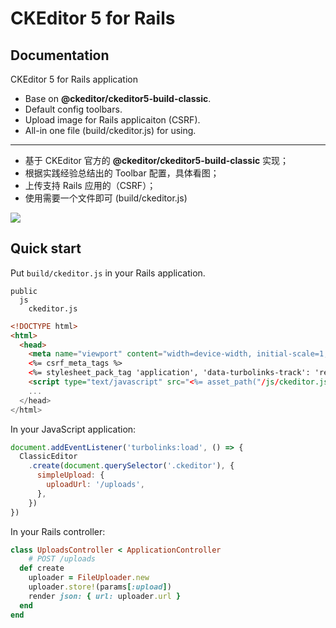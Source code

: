 CKEditor 5 for Rails
====================

## Documentation

CKEditor 5 for Rails application

- Base on **@ckeditor/ckeditor5-build-classic**.
- Default config toolbars.
- Upload image for Rails applicaiton (CSRF).
- All-in one file (build/ckeditor.js) for using.

---

- 基于 CKEditor 官方的 **@ckeditor/ckeditor5-build-classic** 实现；
- 根据实践经验总结出的 Toolbar 配置，具体看图；
- 上传支持 Rails 应用的（CSRF）；
- 使用需要一个文件即可 (build/ckeditor.js)

![](https://user-images.githubusercontent.com/5518/65653118-a01b7f80-e046-11e9-9a75-1c49d2b5c75e.png)

## Quick start

Put `build/ckeditor.js` in your Rails application.

```
public
  js
    ckeditor.js
```

```html
<!DOCTYPE html>
<html>
  <head>
    <meta name="viewport" content="width=device-width, initial-scale=1, maximum-scale=1, user-scalable=no" />
    <%= csrf_meta_tags %>
    <%= stylesheet_pack_tag 'application', 'data-turbolinks-track': 'reload' %>
    <script type="text/javascript" src="<%= asset_path("/js/ckeditor.js", skip_pipeline: true) %>"></script>
    ...
  </head>
</html>
```


In your JavaScript application:

```js
document.addEventListener('turbolinks:load', () => {
  ClassicEditor
    .create(document.querySelector('.ckeditor'), {
      simpleUpload: {
        uploadUrl: '/uploads',
      },
    })
})
```

In your Rails controller:

```rb
class UploadsController < ApplicationController
	# POST /uploads
  def create
    uploader = FileUploader.new
    uploader.store!(params[:upload])
    render json: { url: uploader.url }
  end
end
```
